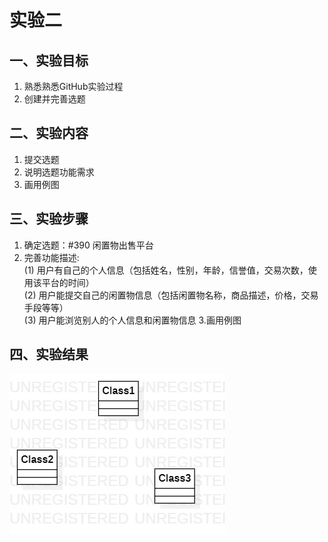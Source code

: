 # 实验二

## 一、实验目标

1. 熟悉熟悉GitHub实验过程
2. 创建并完善选题

## 二、实验内容

1. 提交选题
2. 说明选题功能需求
3. 画用例图

## 三、实验步骤

1. 确定选题：#390 闲置物出售平台
2. 完善功能描述:  
(1) 用户有自己的个人信息（包括姓名，性别，年龄，信誉值，交易次数，使用该平台的时间）  
(2) 用户能提交自己的闲置物信息（包括闲置物名称，商品描述，价格，交易手段等等）  
(3) 用户能浏览别人的个人信息和闲置物信息
3.画用例图

## 四、实验结果


![第一个UML图](./lab2.jpg)
